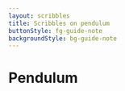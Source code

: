```yaml
---
layout: scribbles
title: Scribbles on pendulum
buttonStyle: fg-guide-note
backgroundStyle: bg-guide-note
---
```


# Pendulum



